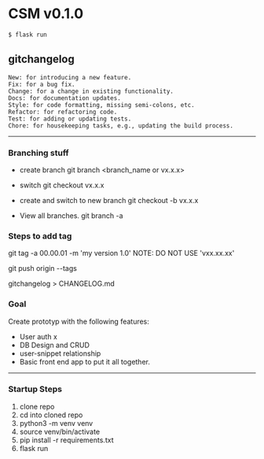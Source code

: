 # CSM v0.1.0 

```bash
$ flask run
```
## gitchangelog 
    New: for introducing a new feature.
    Fix: for a bug fix.
    Change: for a change in existing functionality.
    Docs: for documentation updates.
    Style: for code formatting, missing semi-colons, etc.
    Refactor: for refactoring code.
    Test: for adding or updating tests.
    Chore: for housekeeping tasks, e.g., updating the build process.

-----

### Branching stuff
- create branch
git branch <branch_name or vx.x.x>

- switch
git checkout vx.x.x

- create and switch to new branch
git checkout -b vx.x.x

- View all branches.
git branch -a
### Steps to add tag
git tag -a 00.00.01 -m 'my version 1.0' NOTE: DO NOT USE 'vxx.xx.xx'  

git push origin --tags

gitchangelog > CHANGELOG.md

### Goal
Create prototyp with the following features:
* User auth x
* DB Design and CRUD 
* user-snippet relationship
* Basic front end app to put it all together.

---

### Startup Steps
1. clone repo
2. cd into cloned repo
3. python3 -m venv venv
4. source venv/bin/activate
5. pip install -r requirements.txt
6. flask run
